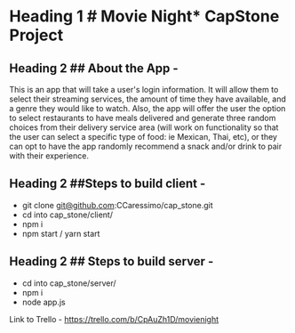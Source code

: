 # Heading 1 # Movie Night* CapStone Project

## Heading 2 ## About the App -

This is an app that will take a user's login information. It will allow them to select their streaming services, the amount of time they have available, and a genre they would like to watch. Also, the app will offer the user the option to select restaurants to have meals delivered and generate three random choices from their delivery service area (will work on functionality so that the user can select a specific type of food: ie Mexican, Thai, etc), or they can opt to have the app randomly recommend a snack and/or drink to pair with their experience.

## Heading 2 ##Steps to build client -

* git clone git@github.com:CCaressimo/cap_stone.git
* cd into cap_stone/client/
* npm i
* npm start / yarn start

## Heading 2 ## Steps to build server -

* cd into cap_stone/server/
* npm i 
* node app.js

Link to Trello - https://trello.com/b/CpAuZh1D/movienight
